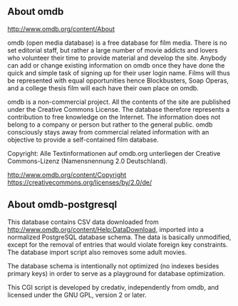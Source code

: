 About omdb
----------

http://www.omdb.org/content/About

omdb (open media database) is a free database for film media. There is no set
editorial staff, but rather a large number of movie addicts and lovers who
volunteer their time to provide material and develop the site. Anybody can add
or change existing information on omdb once they have done the quick and simple
task of signing up for their user login name. Films will thus be represented
with equal opportunities hence Blockbusters, Soap Operas, and a college thesis
film will each have their own place on omdb.

omdb is a non-commercial project. All the contents of the site are published
under the Creative Commons License. The database therefore represents a
contribution to free knowledge on the Internet. The information does not belong
to a company or person but rather to the general public. omdb consciously stays
away from commercial related information with an objective to provide a
self-contained film database.

Copyright: Alle Textinformationen auf omdb.org unterliegen der Creative
Commons-Lizenz (Namensnennung 2.0 Deutschland).

http://www.omdb.org/content/Copyright
https://creativecommons.org/licenses/by/2.0/de/

About omdb-postgresql
---------------------

This database contains CSV data downloaded from http://www.omdb.org/content/Help:DataDownload,
imported into a normalized PostgreSQL database schema. The data is basically
unmodified, except for the removal of entries that would violate foreign key
constraints. The database import script also removes some adult movies.

The database schema is intentionally not optimized (no indexes besides primary
keys) in order to serve as a playground for database optimization.

This CGI script is developed by credativ, independently from omdb, and licensed
under the GNU GPL, version 2 or later.
